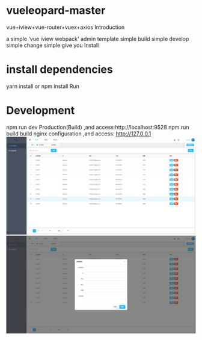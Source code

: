 # vueleopard-master
vue+iview+vue-router+vuex+axios
Introduction

a simple 'vue iview webpack' admin template
simple build
simple develop
simple change
simple give you
Install

install dependencies
====
yarn install
or
npm install
Run

Development
====
npm run dev
Production(Build) ,and access:http://localhost:9528
npm run build
build nginx configuration ,and access: http://127.0.0.1
![项目图片1](https://github.com/usernameus/Data_C/blob/master/pic1.png)
![项目图片](https://github.com/usernameus/Data_C/blob/master/pic2.png)
